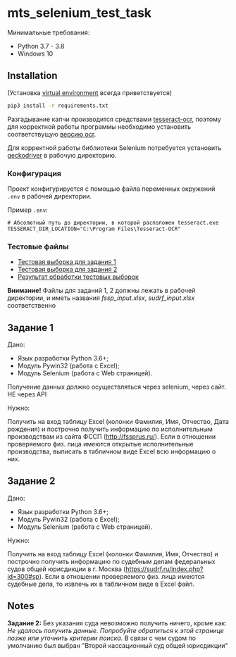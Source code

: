 # mts_selenium_test_task

Минимальные требования:

* Python 3.7 - 3.8
* Windows 10


## Installation

(Установка [virtual environment](https://pypi.python.org/pypi/virtualenv) всегда приветствуется)

```bash
pip3 install -r requirements.txt
```

Разгадывание капчи производится средствами [tesseract-ocr](https://github.com/tesseract-ocr/tesseract), поэтому для
корректной работы программы необходимо установить соответствущую
[версию ocr](https://digi.bib.uni-mannheim.de/tesseract/tesseract-ocr-w64-setup-v5.0.0-alpha.20210506.exe).

Для корректной работы библиотеки Selenium потребуется
установить [geckodriver](https://github.com/mozilla/geckodriver/releases/download/v0.29.1/geckodriver-v0.29.1-win64.zip)
в рабочую директорию.

### Конфигурация
Проект конфигурируется с помощью файла переменных окружений `.env` в рабочей директории.

Пример `.env`:

```env
# Абсолютный путь до директории, в которой расположен tesseract.exe
TESSERACT_DIR_LOCATION="C:\Program Files\Tesseract-OCR"
```

### Тестовые файлы

* [Тестовая выборка для задания 1](https://disk.yandex.ru/i/3HcRuOZ5DBtD_Q)
* [Тестовая выборка для задания 2](https://disk.yandex.ru/i/_ytttySdIxa2VQ)
* [Результат обработки тестовых выборок](https://disk.yandex.ru/i/dV2IGEeA43ok0g)

**Внимание!** 
Файлы для заданий 1, 2 должны лежать в рабочей директории, 
и иметь названия _fssp_input.xlsx_, _sudrf_input.xlsx_ соответственно

## Задание 1

Дано:

* Язык разработки Python 3.6+;
* Модуль Pywin32 (работа с Excel);
* Модуль Selenium (работа с Web страницей).

Получение данных должно осуществляться через selenium, через сайт. НЕ через API

Нужно:

Получить на вход таблицу Excel (колонки Фамилия, Имя, Отчество, Дата рождения) и построчно получить информацию по
исполнительным производствам из сайта ФССП (http://fssprus.ru/). Если в отношении проверяемого физ. лица имеются
открытые исполнительные производства, выписать в табличном виде Excel всю информацию о них.

## Задание 2

Дано:

* Язык разработки Python 3.6+;
* Модуль Pywin32 (работа с Excel);
* Модуль Selenium (работа с Web страницей).

Нужно:

Получить на вход таблицу Excel (колонки Фамилия, Имя, Отчество) и построчно получить информацию по судебным делам
федеральных судов общей юрисдикции в г. Москва (https://sudrf.ru/index.php?id=300#sp). Если в отношении проверяемого
физ. лица имеются судебные дела, то извлечь их в табличном виде в Excel файл. 

## Notes
**Задание 2:**
Без указания суда невозможно получить ничего, кроме как: _Не удалось получить данныe.
Попробуйте обратиться к этой странице позже или уточнить критерии поиска._
В связи с чем судом по умолчанию был выбран "Второй кассационный суд общей юрисдикции"